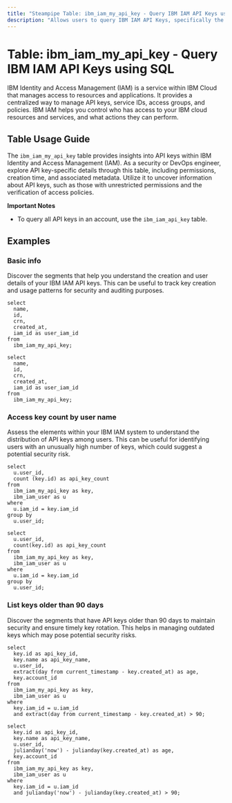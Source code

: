 ```yaml
---
title: "Steampipe Table: ibm_iam_my_api_key - Query IBM IAM API Keys using SQL"
description: "Allows users to query IBM IAM API Keys, specifically the details of the API key of the user, providing insights into the user's account access, permissions, and potential security risks."
---
```


# Table: ibm_iam_my_api_key - Query IBM IAM API Keys using SQL

IBM Identity and Access Management (IAM) is a service within IBM Cloud that manages access to resources and applications. It provides a centralized way to manage API keys, service IDs, access groups, and policies. IBM IAM helps you control who has access to your IBM cloud resources and services, and what actions they can perform.

## Table Usage Guide

The `ibm_iam_my_api_key` table provides insights into API keys within IBM Identity and Access Management (IAM). As a security or DevOps engineer, explore API key-specific details through this table, including permissions, creation time, and associated metadata. Utilize it to uncover information about API keys, such as those with unrestricted permissions and the verification of access policies.

**Important Notes**
- To query all API keys in an account, use the `ibm_iam_api_key` table.

## Examples

### Basic info
Discover the segments that help you understand the creation and user details of your IBM IAM API keys. This can be useful to track key creation and usage patterns for security and auditing purposes.

```sql+postgres
select
  name,
  id,
  crn,
  created_at,
  iam_id as user_iam_id
from
  ibm_iam_my_api_key;
```

```sql+sqlite
select
  name,
  id,
  crn,
  created_at,
  iam_id as user_iam_id
from
  ibm_iam_my_api_key;
```

### Access key count by user name
Assess the elements within your IBM IAM system to understand the distribution of API keys among users. This can be useful for identifying users with an unusually high number of keys, which could suggest a potential security risk.

```sql+postgres
select
  u.user_id,
  count (key.id) as api_key_count
from
  ibm_iam_my_api_key as key,
  ibm_iam_user as u
where
  u.iam_id = key.iam_id
group by
  u.user_id;
```

```sql+sqlite
select
  u.user_id,
  count(key.id) as api_key_count
from
  ibm_iam_my_api_key as key,
  ibm_iam_user as u
where
  u.iam_id = key.iam_id
group by
  u.user_id;
```

### List keys older than 90 days
Discover the segments that have API keys older than 90 days to maintain security and ensure timely key rotation. This helps in managing outdated keys which may pose potential security risks.

```sql+postgres
select
  key.id as api_key_id,
  key.name as api_key_name,
  u.user_id,
  extract(day from current_timestamp - key.created_at) as age,
  key.account_id
from
  ibm_iam_my_api_key as key,
  ibm_iam_user as u
where
  key.iam_id = u.iam_id
  and extract(day from current_timestamp - key.created_at) > 90;
```

```sql+sqlite
select
  key.id as api_key_id,
  key.name as api_key_name,
  u.user_id,
  julianday('now') - julianday(key.created_at) as age,
  key.account_id
from
  ibm_iam_my_api_key as key,
  ibm_iam_user as u
where
  key.iam_id = u.iam_id
  and julianday('now') - julianday(key.created_at) > 90;
```